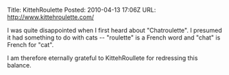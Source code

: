 Title: KittehRoulette
Posted: 2010-04-13 17:06Z
URL: http://www.kittehroulette.com/

I was quite disappointed when I first heard about "Chatroulette". I presumed it had something to do with cats -- "roulette" is a French word and "chat" is French for "cat".

I am therefore eternally grateful to KittehRoullete for redressing this balance.